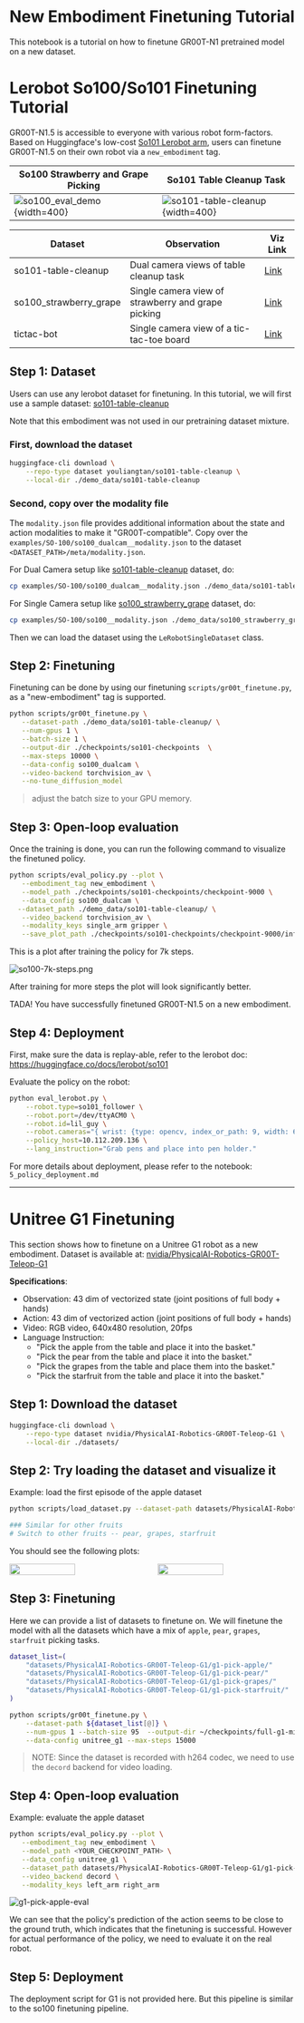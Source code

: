 # New Embodiment Finetuning Tutorial

This notebook is a tutorial on how to finetune GR00T-N1 pretrained model on a new dataset. 

# Lerobot So100/So101 Finetuning Tutorial

GR00T-N1.5 is accessible to everyone with various robot form-factors. Based on Huggingface's low-cost [So101 Lerobot arm](https://huggingface.co/docs/lerobot/so101), users can finetune GR00T-N1.5 on their own robot via a `new_embodiment` tag.

| So100 Strawberry and Grape Picking | So101 Table Cleanup Task |
|----------------------|---------------------|
| ![so100_eval_demo](../media/so100_eval_demo.gif){width=400} | ![so101-table-cleanup](../media/so101-pens-pickup.gif){width=400} |


| Dataset | Observation | Viz Link |
|---------|------------|------|
| so101-table-cleanup | Dual camera views of table cleanup task | [Link](https://huggingface.co/spaces/lerobot/visualize_dataset?dataset=youliangtan%2Fso101-table-cleanup) |
| so100_strawberry_grape | Single camera view of strawberry and grape picking | [Link](https://huggingface.co/spaces/lerobot/visualize_dataset?dataset=youliangtan%2Fso100_strawberry_grape&episode=0) |
| tictac-bot | Single camera view of a tic-tac-toe board | [Link](https://huggingface.co/datasets/youliangtan/tictac-bot) |

## Step 1: Dataset

Users can use any lerobot dataset for finetuning. In this tutorial, we will first use a sample dataset: [so101-table-cleanup](https://huggingface.co/spaces/lerobot/visualize_dataset?dataset=youliangtan%2Fso101-table-cleanup&episode=0)

Note that this embodiment was not used in our pretraining dataset mixture.


### First, download the dataset

```bash
huggingface-cli download \
    --repo-type dataset youliangtan/so101-table-cleanup \
    --local-dir ./demo_data/so101-table-cleanup
```

### Second, copy over the modality file

The `modality.json` file provides additional information about the state and action modalities to make it "GR00T-compatible". Copy over the `examples/SO-100/so100_dualcam__modality.json` to the dataset `<DATASET_PATH>/meta/modality.json`.


For Dual Camera setup like [so101-table-cleanup](https://huggingface.co/datasets/youliangtan/so101-table-cleanup) dataset, do:
```bash
cp examples/SO-100/so100_dualcam__modality.json ./demo_data/so101-table-cleanup/meta/modality.json
```

For Single Camera setup like [so100_strawberry_grape](https://huggingface.co/spaces/lerobot/visualize_dataset?dataset=youliangtan%2Fso100_strawberry_grape&episode=0) dataset, do:
```bash
cp examples/SO-100/so100__modality.json ./demo_data/so100_strawberry_grape/meta/modality.json
```

Then we can load the dataset using the `LeRobotSingleDataset` class.


## Step 2: Finetuning

Finetuning can be done by using our finetuning `scripts/gr00t_finetune.py`, as a "new-embodiment" tag is supported.

```bash
python scripts/gr00t_finetune.py \
   --dataset-path ./demo_data/so101-table-cleanup/ \
   --num-gpus 1 \
   --batch-size 1 \
   --output-dir ./checkpoints/so101-checkpoints  \
   --max-steps 10000 \
   --data-config so100_dualcam \
   --video-backend torchvision_av \
   --no-tune_diffusion_model
```

> adjust the batch size to your GPU memory.

## Step 3: Open-loop evaluation

Once the training is done, you can run the following command to visualize the finetuned policy. 

```bash
python scripts/eval_policy.py --plot \
   --embodiment_tag new_embodiment \
   --model_path ./checkpoints/so101-checkpoints/checkpoint-9000 \
   --data_config so100_dualcam \
  --dataset_path ./demo_data/so101-table-cleanup/ \
   --video_backend torchvision_av \
   --modality_keys single_arm gripper \
   --save_plot_path ./checkpoints/so101-checkpoints/checkpoint-9000/inference.png
```

This is a plot after training the policy for 7k steps.

![so100-7k-steps.png](../media/so100-7k-steps.png)

After training for more steps the plot will look significantly better.

TADA! You have successfully finetuned GR00T-N1.5 on a new embodiment.

## Step 4: Deployment

First, make sure the data is replay-able, refer to the lerobot doc: https://huggingface.co/docs/lerobot/so101

Evaluate the policy on the robot:
```bash
python eval_lerobot.py \
    --robot.type=so101_follower \
    --robot.port=/dev/ttyACM0 \
    --robot.id=lil_guy \
    --robot.cameras="{ wrist: {type: opencv, index_or_path: 9, width: 640, height: 480, fps: 30}, front: {type: opencv, index_or_path: 15, width: 640, height: 480, fps: 30}}" \
    --policy_host=10.112.209.136 \
    --lang_instruction="Grab pens and place into pen holder."
```

For more details about deployment, please refer to the notebook: `5_policy_deployment.md`

---

# Unitree G1 Finetuning

This section shows how to finetune on a Unitree G1 robot as a new embodiment. Dataset is available at: [nvidia/PhysicalAI-Robotics-GR00T-Teleop-G1](https://huggingface.co/datasets/nvidia/PhysicalAI-Robotics-GR00T-Teleop-G1)

**Specifications**:
- Observation: 43 dim of vectorized state (joint positions of full body + hands)
- Action: 43 dim of vectorized action (joint positions of full body + hands)
- Video: RGB video, 640x480 resolution, 20fps
- Language Instruction:
  - "Pick the apple from the table and place it into the basket."
  - "Pick the pear from the table and place it into the basket."
  - "Pick the grapes from the table and place them into the basket."
  - "Pick the starfruit from the table and place it into the basket."

## Step 1: Download the dataset

```bash
huggingface-cli download \
    --repo-type dataset nvidia/PhysicalAI-Robotics-GR00T-Teleop-G1 \
    --local-dir ./datasets/
```

## Step 2: Try loading the dataset and visualize it

Example: load the first episode of the apple dataset
```bash
python scripts/load_dataset.py --dataset-path datasets/PhysicalAI-Robotics-GR00T-Teleop-G1/g1-pick-apple/ --plot-state-action

### Similar for other fruits
# Switch to other fruits -- pear, grapes, starfruit
```

You should see the following plots:
<div style="display: flex; justify-content: space-between;">
    <img src="../media/g1-pick-apple-images.png" width="48%">
    <img src="../media/g1-pick-apple-state-action.png" width="48%">
</div>


## Step 3: Finetuning

Here we can provide a list of datasets to finetune on. We will finetune the model with all the datasets which have a mix of `apple`, `pear`, `grapes`, `starfruit` picking tasks.

```bash
dataset_list=(
    "datasets/PhysicalAI-Robotics-GR00T-Teleop-G1/g1-pick-apple/"
    "datasets/PhysicalAI-Robotics-GR00T-Teleop-G1/g1-pick-pear/"
    "datasets/PhysicalAI-Robotics-GR00T-Teleop-G1/g1-pick-grapes/"
    "datasets/PhysicalAI-Robotics-GR00T-Teleop-G1/g1-pick-starfruit/"
)

python scripts/gr00t_finetune.py \
    --dataset-path ${dataset_list[@]} \
    --num-gpus 1 --batch-size 95  --output-dir ~/checkpoints/full-g1-mix-fruits/  \
    --data-config unitree_g1 --max-steps 15000
```

> NOTE: Since the dataset is recorded with h264 codec, we need to use the `decord` backend for video loading.

## Step 4: Open-loop evaluation

Example: evaluate the apple dataset

```bash
python scripts/eval_policy.py --plot \
   --embodiment_tag new_embodiment \
   --model_path <YOUR_CHECKPOINT_PATH> \
   --data_config unitree_g1 \
   --dataset_path datasets/PhysicalAI-Robotics-GR00T-Teleop-G1/g1-pick-apple/ \
   --video_backend decord \
   --modality_keys left_arm right_arm
```

![g1-pick-apple-eval](../media/g1-eval-pick-apple-states.png)


We can see that the policy's prediction of the action seems to be close to the ground truth, which indicates that the finetuning is successful. However for actual performance of the policy, we need to evaluate it on the real robot.

## Step 5: Deployment

The deployment script for G1 is not provided here. But this pipeline is similar to the so100 finetuning pipeline.
